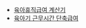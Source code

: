 - [육아휴직급여 계산기](https://work.calculate.co.kr/parental-leave-benefit-calculator/)
- [육아기 근무시간 단축급여](https://minwon.moel.go.kr/minwon2008/lc_minwon/lc_quick_internet_view.do?idx=202012041313598211000)
